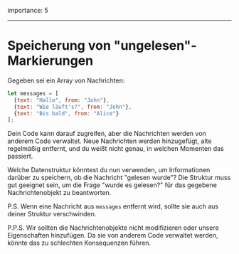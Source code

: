 importance: 5

---

# Speicherung von "ungelesen"-Markierungen

Gegeben sei ein Array von Nachrichten:

```js
let messages = [
  {text: "Hallo", from: "John"},
  {text: "Wie läuft's?", from: "John"},
  {text: "Bis bald", from: "Alice"}
];
```

Dein Code kann darauf zugreifen, aber die Nachrichten werden von anderem Code verwaltet. Neue Nachrichten werden hinzugefügt, alte regelmäßig entfernt, und du weißt nicht genau, in welchen Momenten das passiert.

Welche Datenstruktur könntest du nun verwenden, um Informationen darüber zu speichern, ob die Nachricht "gelesen wurde"? Die Struktur muss gut geeignet sein, um die Frage "wurde es gelesen?" für das gegebene Nachrichtenobjekt zu beantworten.

P.S. Wenn eine Nachricht aus `messages` entfernt wird, sollte sie auch aus deiner Struktur verschwinden.

P.P.S. Wir sollten die Nachrichtenobjekte nicht modifizieren oder unsere Eigenschaften hinzufügen. Da sie von anderem Code verwaltet werden, könnte das zu schlechten Konsequenzen führen.
